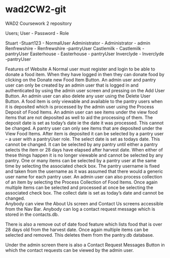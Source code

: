 # wad2CW2-git
WAD2 Coursework 2 repository

Users;
 User - Password - Role

Stuart -Stuart123 - NormalUser
Administrator - Administrator - admin
Renfrewshire - Renfrewshire -pantryUser
Castlemilk - Castlemilk - pantryUser
Easterhouse - Easterhouse - pantryUser
Inverclyde - Inverclyde -pantryUser

Features of Website
A Normal user must register and login to be able to donate a food item.  When they have logged in then they can donate food by clicking on the Donate new Food Item Button.
An admin user and pantry user can only be created by an admin user that is logged in and authenticated by using the admin user screen and pressing on the Add User Button.  An admin user can also delete any user using the Delete User Button.
A food item is only viewable and available to the pantry users when it is deposited which is processed by the admin user using the Process Deposit of Food Items.  An admin user can see items under the view food items that are not deposited as well to aid the processing of them.  The deposit date is set as today’s date ie the date it was processed.  This cannot be changed.    A pantry user can only see items that are deposited under the View Food Items.  After item is deposited it can be selected by a pantry user – a user with a pantryUser role.   The select date is set as todays date.  This cannot be changed.   It can be selected by any pantry until either a pantry selects the item or 28 days have elapsed after harvest date.  When either of these things happen it is no longer viewable and cannot be selected by any pantry.  One or many items can be selected by a pantry user at the same time by selecting the associated check box.  The pantry username is fixed and taken from the username as it was assumed that there would a generic user name for each pantry user.
An admin user can also process collection of an item by selecting the Process Collection of Food Items.  Once again multiple items can be selected and processed at once be selecting the associated check box.  The collect date is set as today’s date and cannot be changed.  
Anybody can view the About Us screen and Contact Us screens accessible from the Nav Bar.  Anybody can log a contact request message which is stored in the contacts.db.  

There is also a remove out of date food feature which lists food that is over 28 days old from the harvest date.  Once again multiple items can be selected and removed.  This deletes them from the pantry.db database.

Under the admin screen there is also a Contact Request Messages Button in which the contact requests can be viewed by the admin user.
 

